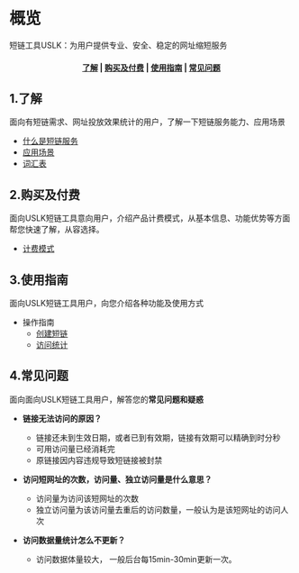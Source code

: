 <!--一下子提供一种思路，欢迎大家发挥 -->

# 概览
短链工具USLK：为用户提供专业、安全、稳定的网址缩短服务

#### <center>[了解](#1了解)   |   [购买及付费](#2购买及付费)   |   [使用指南](#3使用指南)   |   [常见问题](#4常见问题)</center>   

## 1.了解

面向有短链需求、网址投放效果统计的用户，了解一下短链服务能力、应用场景

* [什么是短链服务](/uslk/introduction.md)
* [应用场景](/uslk/typicals.md)
* [词汇表](_glossary.md)


## 2.购买及付费

面向USLK短链工具意向用户，介绍产品计费模式，从基本信息、功能优势等方面帮您快速了解，从容选择。

* [计费模式](/uslk/pricing.md)


## 3.使用指南

面向USLK短链工具用户，向您介绍各种功能及使用方式

* 操作指南
  * [创建短链](/uslk/operation.md)
  * [访问统计](/uslk/statistics.md)



## 4.常见问题
面向面向USLK短链工具用户，解答您的**常见问题和疑惑**

- **链接无法访问的原因？**
  - 链接还未到生效日期，或者已到有效期，链接有效期可以精确到时分秒
  - 可用访问量已经消耗完
  - 原链接因内容违规导致短链接被封禁
  
- **访问短网址的次数，访问量、独立访问量是什么意思？**
  - 访问量为访问该短网址的次数
  - 独立访问量为该访问量去重后的访问数量，一般认为是该短网址的访问人次


- **访问数据量统计怎么不更新？**
  - 访问数据体量较大， 一般后台每15min-30min更新一次。
